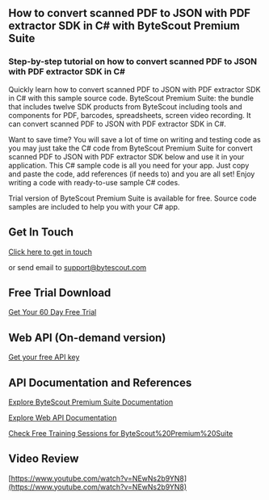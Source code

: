 ## How to convert scanned PDF to JSON with PDF extractor SDK in C# with ByteScout Premium Suite

### Step-by-step tutorial on how to convert scanned PDF to JSON with PDF extractor SDK in C#

Quickly learn how to convert scanned PDF to JSON with PDF extractor SDK in C# with this sample source code. ByteScout Premium Suite: the bundle that includes twelve SDK products from ByteScout including tools and components for PDF, barcodes, spreadsheets, screen video recording. It can convert scanned PDF to JSON with PDF extractor SDK in C#.

Want to save time? You will save a lot of time on writing and testing code as you may just take the C# code from ByteScout Premium Suite for convert scanned PDF to JSON with PDF extractor SDK below and use it in your application. This C# sample code is all you need for your app. Just copy and paste the code, add references (if needs to) and you are all set! Enjoy writing a code with ready-to-use sample C# codes.

Trial version of ByteScout Premium Suite is available for free. Source code samples are included to help you with your C# app.

## Get In Touch

[Click here to get in touch](https://bytescout.zendesk.com/hc/en-us/requests/new?subject=ByteScout%20Premium%20Suite%20Question)

or send email to [support@bytescout.com](mailto:support@bytescout.com?subject=ByteScout%20Premium%20Suite%20Question) 

## Free Trial Download

[Get Your 60 Day Free Trial](https://bytescout.com/download/web-installer?utm_source=github-readme)

## Web API (On-demand version)

[Get your free API key](https://pdf.co/documentation/api?utm_source=github-readme)

## API Documentation and References

[Explore ByteScout Premium Suite Documentation](https://bytescout.com/documentation/index.html?utm_source=github-readme)

[Explore Web API Documentation](https://pdf.co/documentation/api?utm_source=github-readme)

[Check Free Training Sessions for ByteScout%20Premium%20Suite](https://academy.bytescout.com/)

## Video Review

[https://www.youtube.com/watch?v=NEwNs2b9YN8](https://www.youtube.com/watch?v=NEwNs2b9YN8)